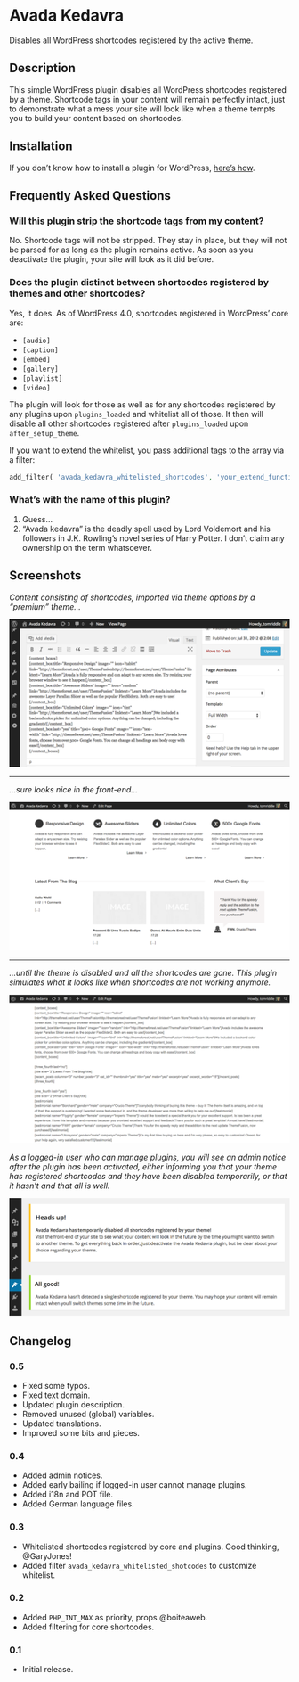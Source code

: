 # Avada Kedavra

Disables all WordPress shortcodes registered by the active theme.

## Description

This simple WordPress plugin disables all WordPress shortcodes registered by a theme. Shortcode tags in your content will remain perfectly intact, just to demonstrate what a mess your site will look like when a theme tempts you to build your content based on shortcodes.

## Installation

If you don’t know how to install a plugin for WordPress, [here’s how](http://codex.wordpress.org/Managing_Plugins#Installing_Plugins).

## Frequently Asked Questions

### Will this plugin strip the shortcode tags from my content?

No. Shortcode tags will not be stripped. They stay in place, but they will not be parsed for as long as the plugin remains active. As soon as you deactivate the plugin, your site will look as it did before.

### Does the plugin distinct between shortcodes registered by themes and other shortcodes?

Yes, it does. As of WordPress 4.0, shortcodes registered in WordPress’ core are:

* `[audio]`
* `[caption]`
* `[embed]`
* `[gallery]`
* `[playlist]`
* `[video]`

The plugin will look for those as well as for any shortcodes registered by any plugins upon `plugins_loaded` and whitelist all of those. It then will disable all other shortcodes registered after `plugins_loaded` upon `after_setup_theme`.

If you want to extend the whitelist, you pass additional tags to the array via a filter:

```php
add_filter( 'avada_kedavra_whitelisted_shortcodes', 'your_extend_function_here' );
```

### What’s with the name of this plugin?

1. Guess…
1. “Avada kedavra” is the deadly spell used by Lord Voldemort and his followers in J.K. Rowling’s novel series of Harry Potter. I don’t claim any ownership on the term whatsoever.

## Screenshots

_Content consisting of shortcodes, imported via theme options by a “premium” theme…_

![screenshot-1.png](https://raw.githubusercontent.com/glueckpress/avada-kedavra/assets/screenshot-1.png)

---

_…sure looks nice in the front-end…_

![screenshot-2.png](https://raw.githubusercontent.com/glueckpress/avada-kedavra/assets/screenshot-2.png)

---

_…until the theme is disabled and all the shortcodes are gone. This plugin simulates what it looks like when shortcodes are not working anymore._

![screenshot-3.png](https://raw.githubusercontent.com/glueckpress/avada-kedavra/assets/screenshot-3.png)

_As a logged-in user who can manage plugins, you will see an admin notice after the plugin has been activated, either informing you that your theme has registered shortcodes and they have been disabled temporarily, or that it hasn’t and that all is well._

![screenshot-3.png](https://raw.githubusercontent.com/glueckpress/avada-kedavra/assets/screenshot-4.png)

## Changelog

### 0.5

* Fixed some typos.
* Fixed text domain.
* Updated plugin description.
* Removed unused (global) variables.
* Updated translations.
* Improved some bits and pieces.

### 0.4

* Added admin notices.
* Added early bailing if logged-in user cannot manage plugins.
* Added i18n and POT file.
* Added German language files.

### 0.3

* Whitelisted shortcodes registered by core and plugins. Good thinking, @GaryJones!
* Added filter `avada_kedavra_whitelisted_shotcodes` to customize whitelist.

### 0.2

* Added `PHP_INT_MAX` as priority, props @boiteaweb.
* Added filtering for core shortcodes.

### 0.1

* Initial release.
